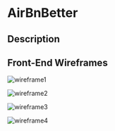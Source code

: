 # AirBnBetter 

## Description

## Front-End Wireframes

![wireframe1](airbnbetter_app/app/assets/images/1.png)

![wireframe2](airbnbetter_app/app/assets/images/2.png)

![wireframe3](airbnbetter_app/app/assets/images/3.png)

![wireframe4](airbnbetter_app/app/assets/images/4.png)